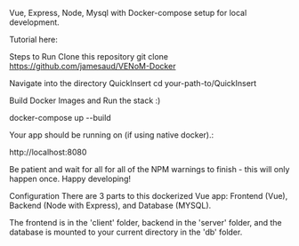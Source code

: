 Vue, Express, Node, Mysql with Docker-compose setup for local development.

Tutorial here:

Steps to Run
Clone this repository
git clone https://github.com/jamesaud/VENoM-Docker

Navigate into the directory QuickInsert
cd your-path-to/QuickInsert

Build Docker Images and Run the stack :)

docker-compose up --build

Your app should be running on (if using native docker).:

http://localhost:8080

Be patient and wait for all for all of the NPM warnings to finish - this will only happen once. Happy developing!

Configuration
There are 3 parts to this dockerized Vue app: Frontend (Vue), Backend (Node with Express), and Database (MYSQL).

The frontend is in the 'client' folder, backend in the 'server' folder, and the database is mounted to your current directory in the 'db' folder.
